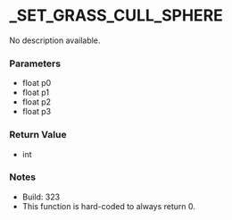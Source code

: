 # _SET_GRASS_CULL_SPHERE

No description available.

### Parameters
* float p0
* float p1
* float p2
* float p3

### Return Value
* int

### Notes
* Build: 323
* This function is hard-coded to always return 0.


